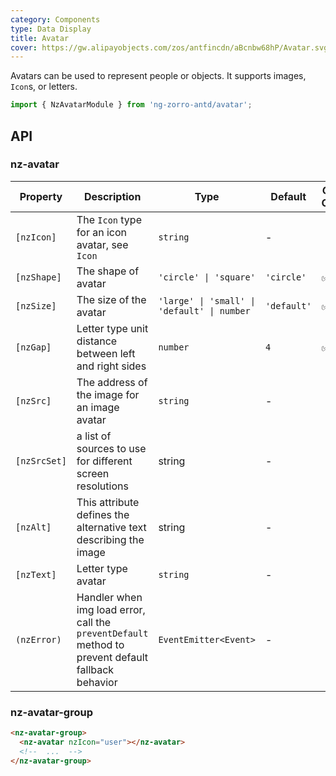 ```yaml
---
category: Components
type: Data Display
title: Avatar
cover: https://gw.alipayobjects.com/zos/antfincdn/aBcnbw68hP/Avatar.svg
---
```


Avatars can be used to represent people or objects. It supports images, `Icon`s, or letters.

```ts
import { NzAvatarModule } from 'ng-zorro-antd/avatar';
```

## API

### nz-avatar

| Property     | Description                                                                                        | Type                                        | Default     | Global Config |
|--------------|----------------------------------------------------------------------------------------------------|---------------------------------------------|-------------|---------------|
| `[nzIcon]`   | The `Icon` type for an icon avatar, see `Icon`                                                     | `string`                                    | -           |
| `[nzShape]`  | The shape of avatar                                                                                | `'circle' \| 'square'`                      | `'circle'`  | ✅             |
| `[nzSize]`   | The size of the avatar                                                                             | `'large' \| 'small' \| 'default' \| number` | `'default'` | ✅             |
| `[nzGap]`    | Letter type unit distance between left and right sides                                             | `number`                                    | `4`         | ✅             |
| `[nzSrc]`    | The address of the image for an image avatar                                                       | `string`                                    | -           |
| `[nzSrcSet]` | a list of sources to use for different screen resolutions                                          | string                                      | -           |
| `[nzAlt]`    | This attribute defines the alternative text describing the image                                   | string                                      | -           |
| `[nzText]`   | Letter type avatar                                                                                 | `string`                                    | -           |
| `(nzError)`  | Handler when img load error, call the `preventDefault` method to prevent default fallback behavior | `EventEmitter<Event>`                       | -           |

### nz-avatar-group

```html
<nz-avatar-group>
  <nz-avatar nzIcon="user"></nz-avatar>
  <!--  ...  -->
</nz-avatar-group>
```
